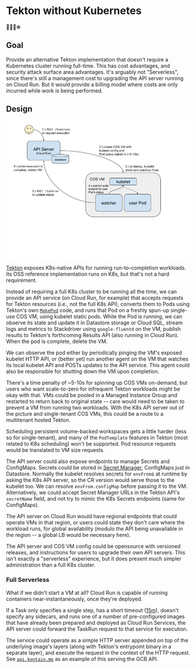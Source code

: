 # Tekton without Kubernetes

🤖😻🙅☸️

## Goal

Provide an alternative Tekton implementation that doesn't require a Kubernetes
cluster running full-time. This has cost advantages, and security attack
surface area advantages. It's arguably not "Serverless", since there's still a
management cost to upgrading the API server running on Cloud Run. But it would
provide a billing model where costs are only incurred while work is being
performed.

## Design

![Diagram of Tekless](diagram.png)

[Tekton](https://tekton.dev) exposes K8s-native APIs for running
run-to-completion workloads. Its OSS reference implementation runs on K8s, but
that's not a hard requirement.

Instead of requiring a full K8s cluster to be running all the time, we can
provide an API service (on Cloud Run, for example) that accepts requests for
Tekton resources (i.e., not the full K8s API), converts them to Pods using
Tekton's own
[`MakePod`](https://github.com/tektoncd/pipeline/blob/master/pkg/pod/pod.go)
code, and runs that Pod on a freshly spun-up single-use COS VM, using kubelet
static pods. While the Pod is running, we can observe its state and update it
in Datastore storage or Cloud SQL, stream logs and metrics to Stackdriver using
`google-fluentd` on the VM, publish results to Tekton's forthcoming Results API
(also running in Cloud Run). When the pod is complete, delete the VM.

We can observe the pod either by periodically pinging the VM's exposed kubelet
HTTP API, or (better yet) run another agent on the VM that watches its local
kubelet API and POSTs updates to the API service. This agent could also be
responsible for shutting down the VM upon completion.

There's a time penalty of ~5-10s for spinning up COS VMs on-demand, but users
who want scale-to-zero for infrequent Tekton workloads might be okay with that.
VMs could be pooled in a Managed Instance Group and restarted to return back to
original state -- care would need to be taken to prevent a VM from running two
workloads. With the K8s API server out of the picture and single-tenant COS
VMs, this could be a route to a multitenant hosted Tekton.

Scheduling persistent volume-backed workspaces gets a little harder (less so
for single-tenant), and many of the `PodTemplate` features in Tekton (most
related to K8s scheduling) won't be supported. Pod resource requests would be
translated to VM size requests.

The API server could also expose endpoints to manage Secrets and ConfigMaps.
Secrets could be stored in [Secret
Manager](https://cloud.google.com/secret-manager), ConfigMaps just in
Datastore. Normally the kubelet resolves secrets for `envFrom`s at runtime by
asking the K8s API server, so the CR version would serve those to the kubelet
too. We can resolve `envFrom.configMap` before passing it to the VM.
Alternatively, we could accept Secret Manager URLs in the Tekton API's
`secretName` field, and not try to mimic the K8s Secrets endpoints (same for
ConfigMaps).

The API server on Cloud Run would have regional endpoints that could operate
VMs in that region, or users could state they don't care where the workload
runs, for global availability (modulo the API being unavailable in the region
-- a global LB would be necessary here).

The API server and COS VM config could be opensource with versioned releases,
and instructions for users to upgrade their own API servers. This isn't exactly
a "serverless" experience, but it does present much simpler administration than
a full K8s cluster.

### Full Serverless

What if we didn't start a VM at all? Cloud Run is capable of running containers
near-instantaneously, once they're deployed.

If a Task only specifies a single step, has a short timeout
([15m](https://cloud.google.com/run/quotas)), doesn't specify any sidecars, and
runs one of a number of pre-configured images that have already been
prepared and deployed as Cloud Run Services, the API server could forward the
TaskRun request to that service for execution.

The service could operate as a simple HTTP server appended on top of the
underlying image's layers (along with Tekton's entrypoint binary in a separate
layer), and execute the request in the context of the HTTP request. See
[`api.kontain.me`](https://github.com/ImJasonH/kontain.me/tree/master/cmd/api)
as an example of this serving the GCB API.
